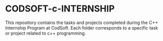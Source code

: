 # CODSOFT-c-INTERNSHIP
This repository contains the tasks and projects completed during the C++ Internship Program at CodSoft. Each folder corresponds to a specific task or project related to c++ programming.
